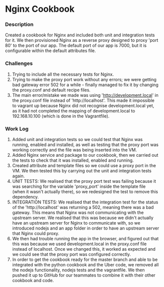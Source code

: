 # Nginx Cookbook

### Description
Created a cookbook for Nginx and included both unit and integration tests for it. We then provisioned Nginx as a reverse proxy designed to proxy 'port 80' to the port of our app. The default port of our app is 7000, but it is configurable within the default attributes file.

### Challenges
1. Trying to include all the necessary tests for Nginx.
2. Trying to make the proxy port work without any errors; we were getting bad gateway error 502 for a while - finally managed to fix it by changing the proxy.conf and default recipe files.
3. The main error/mistake we made was using 'http://development.local' in the proxy.conf file instead of 'http://localhost'. This made it impossible to vagrant up because Nginx did not recognise development.local yet, as it had not completed the mapping of development.local to 192.168.10.100 (which is done in the Vagrantfile).

### Work Log
1. Added unit and integration tests so we could test that Nginx was running, enabled and installed, as well as testing that the proxy port was working correctly and the file was being inserted into the VM.
2. Added Nginx service and package to our cookbook, then we carried out the tests to check that it was installed, enabled and running.
3. Created attribute and template files so we could use a proxy port in the VM. We then tested this by carrying out the unit and integration tests again.
4. UNIT TESTS: We realised that the proxy port test was failing because it was searching for the variable 'proxy_port' inside the template file (when it wasn't actually there), so we redesigned the test to remove this dependency.
5. INTEGRATION TESTS: We realised that the integration test for the status of the 'http://localhost' was returning a 502, meaning there was a bad gateway. This means that Nginx was not communicating with the upstream server. We realised that this was because we didn't actually have an upstream server for Nginx to communicate with, so we introduced nodejs and an app folder in order to have an upstream server that Nginx could proxy.
6. We then had trouble running the app in the browser, and figured out that this was because we used development.local in the proxy.conf file instead of localhost. Once we changed this, it worked as expected and we could see that the proxy port was configured correctly.
7. In order to get the cookbook ready for the master branch and able to be integrated with the python cookbook and the Uber code, we removed all the nodejs functionality, nodejs tests and the vagrantfile. We then pushed it up to GitHub for our teammates to combine it with their other cookbook and code.
